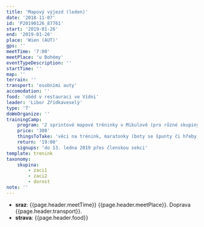 ```yaml
---
title: 'Mapový výjezd (leden)'
date: '2018-11-07'
id: 'P20190126_87761'
start: '2019-01-26'
end: '2019-01-26'
place: 'Wien (AUT)'
gps: ''
meetTime: '7:00'
meetPlace: 'u Bohémy'
eventTypeDescription: ''
startTime: ''
map: ''
terrain: ''
transport: 'osobními auty'
accomodation: ''
food: 'oběd v restauraci ve Vídni'
leader: 'Libor Zřídkaveselý'
type: 'T'
doWeOrganize: ''
trainingCamp:
    program: '2 sprintové mapové tréninky v Mikulově (pro různé skupiny kombinace – sprint, sprintové souboje, linie, koridor, krátké štafetky)'
    price: '300'
    thingsToTake: 'věci na trénink, maratonky (boty se špunty či hřeby jsou nevhodné), buzola, SI čip'
    return: '19:00'
    signups: 'do 13. ledna 2019 přes členskou sekci'
template: trenink
taxonomy:
    skupina:
        - zaci1
        - zaci2
        - dorost
note: ''
---
```

* **sraz**: {{page.header.meetTime}} {{page.header.meetPlace}}. Doprava {{page.header.transport}}.
* **strava**: {{page.header.food}}
